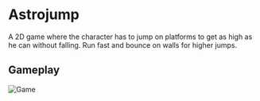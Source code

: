 # Astrojump
A 2D game where the character has to jump on platforms to get as high as he can without falling. Run fast and bounce on walls for higher jumps.

## Gameplay

![Game](res/gameplay.gif)
